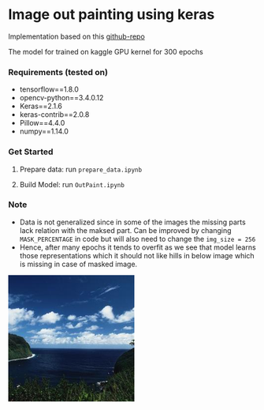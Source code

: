 # Image out painting using keras
Implementation based on this [github-repo](https://github.com/bendangnuksung/Image-OutPainting)

The model for trained on kaggle GPU kernel for 300 epochs

### Requirements (tested on)

- tensorflow==1.8.0
- opencv-python==3.4.0.12
- Keras==2.1.6
- keras-contrib==2.0.8
- Pillow==4.4.0
- numpy==1.14.0

### Get Started
1. Prepare data:
	run `prepare_data.ipynb`

2. Build Model:
	run `OutPaint.ipynb`

### Note
- Data is not generalized since in some of the images the missing parts lack relation with the maksed part. Can be improved by changing `MASK_PERCENTAGE` in code but will also need to change the `img_size = 256`
- Hence, after many epochs it tends to overfit as we see that model learns those representations which it should not like hills in below image which is missing in case of masked image.


![](data/raw_data/cdmc848.jpg)
